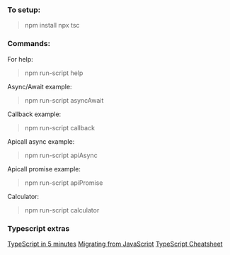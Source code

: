 ### To setup:
> npm install
> npx tsc

### Commands:

For help:
>npm run-script help

Async/Await example:
>npm run-script asyncAwait

Callback example:
>npm run-script callback

Apicall async example:
>npm run-script apiAsync

Apicall promise example:
>npm run-script apiPromise

Calculator:
>npm run-script calculator

### Typescript extras
[TypeScript in 5 minutes](https://www.typescriptlang.org/docs/handbook/typescript-in-5-minutes.html)
[Migrating from JavaScript](https://www.typescriptlang.org/docs/handbook/migrating-from-javascript.html)
[TypeScript Cheatsheet](https://devhints.io/typescript)